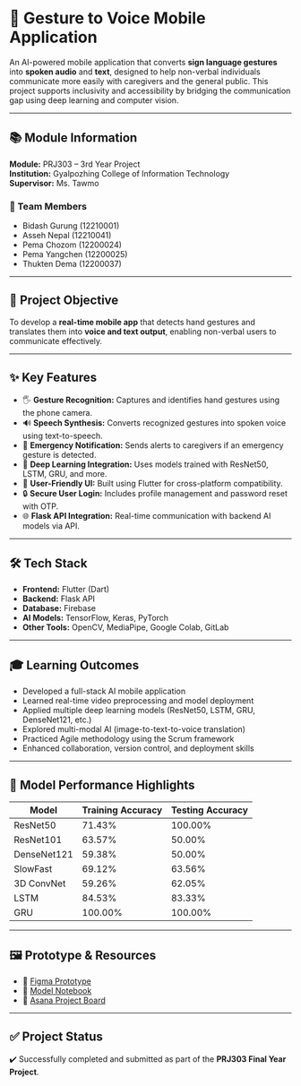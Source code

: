 # 🤟 Gesture to Voice Mobile Application

An AI-powered mobile application that converts **sign language gestures** into **spoken audio** and **text**, designed to help non-verbal individuals communicate more easily with caregivers and the general public. This project supports inclusivity and accessibility by bridging the communication gap using deep learning and computer vision.

---

## 📚 Module Information

**Module:** PRJ303 – 3rd Year Project  
**Institution:** Gyalpozhing College of Information Technology  
**Supervisor:** Ms. Tawmo

### 👥 Team Members
- Bidash Gurung (12210001)  
- Asseh Nepal (12210041)  
- Pema Chozom (12200024)  
- Pema Yangchen (12200025)  
- Thukten Dema (12200037)

---

## 🎯 Project Objective

To develop a **real-time mobile app** that detects hand gestures and translates them into **voice and text output**, enabling non-verbal users to communicate effectively.

---

## ✨ Key Features

- 🖐️ **Gesture Recognition:** Captures and identifies hand gestures using the phone camera.  
- 🔊 **Speech Synthesis:** Converts recognized gestures into spoken voice using text-to-speech.  
- 🚨 **Emergency Notification:** Sends alerts to caregivers if an emergency gesture is detected.  
- 🧠 **Deep Learning Integration:** Uses models trained with ResNet50, LSTM, GRU, and more.  
- 📲 **User-Friendly UI:** Built using Flutter for cross-platform compatibility.  
- 🔒 **Secure User Login:** Includes profile management and password reset with OTP.  
- 🌐 **Flask API Integration:** Real-time communication with backend AI models via API.

---

## 🛠️ Tech Stack

- **Frontend:** Flutter (Dart)  
- **Backend:** Flask API  
- **Database:** Firebase  
- **AI Models:** TensorFlow, Keras, PyTorch  
- **Other Tools:** OpenCV, MediaPipe, Google Colab, GitLab  

---

## 🎓 Learning Outcomes

- Developed a full-stack AI mobile application  
- Learned real-time video preprocessing and model deployment  
- Applied multiple deep learning models (ResNet50, LSTM, GRU, DenseNet121, etc.)  
- Explored multi-modal AI (image-to-text-to-voice translation)  
- Practiced Agile methodology using the Scrum framework  
- Enhanced collaboration, version control, and deployment skills

---

## 🧪 Model Performance Highlights

| Model       | Training Accuracy | Testing Accuracy |
|-------------|-------------------|------------------|
| ResNet50    | 71.43%            | 100.00%          |
| ResNet101   | 63.57%            | 50.00%           |
| DenseNet121 | 59.38%            | 50.00%           |
| SlowFast    | 69.12%            | 63.56%           |
| 3D ConvNet  | 59.26%            | 62.05%           |
| LSTM        | 84.53%            | 83.33%           |
| GRU         | 100.00%           | 100.00%          |

---

## 🖼️ Prototype & Resources

- 🎨 [Figma Prototype](https://www.figma.com/design/JkOy0X3WDhUs9s4PwPTOsD/PRJ303?t=bxbYIIiG8c40i0w9-0)  
- 🧪 [Model Notebook](https://drive.google.com/drive/folders/1Gyr1p1DySdUcC_nN3O4sH9D05zQ5eDjo)  
- 🔗 [Asana Project Board](https://app.asana.com/1/1209558703289975/project/1209558757089016/board/1209558660755129)
  
---

## ✅ Project Status

✔️ Successfully completed and submitted as part of the **PRJ303 Final Year Project**.

